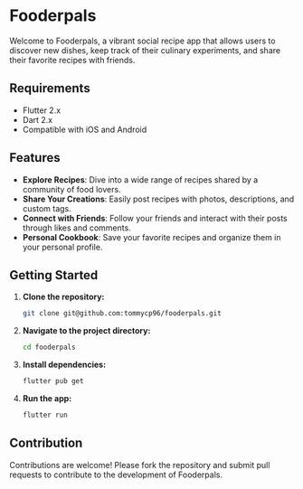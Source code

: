 # Fooderpals

Welcome to Fooderpals, a vibrant social recipe app that allows users to discover new dishes, keep track of their culinary experiments, and share their favorite recipes with friends.

## Requirements

- Flutter 2.x
- Dart 2.x
- Compatible with iOS and Android

## Features

- **Explore Recipes**: Dive into a wide range of recipes shared by a community of food lovers.
- **Share Your Creations**: Easily post recipes with photos, descriptions, and custom tags.
- **Connect with Friends**: Follow your friends and interact with their posts through likes and comments.
- **Personal Cookbook**: Save your favorite recipes and organize them in your personal profile.

## Getting Started

1. **Clone the repository:**
   ```bash
   git clone git@github.com:tommycp96/fooderpals.git
   ```
2. **Navigate to the project directory:**
   ```bash
   cd fooderpals
   ```
3. **Install dependencies:**
   ```bash
   flutter pub get
   ```
4. **Run the app:**
   ```bash
   flutter run
   ```

## Contribution

Contributions are welcome! Please fork the repository and submit pull requests to contribute to the development of Fooderpals.
